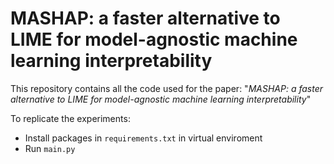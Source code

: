 # MASHAP: a faster alternative to LIME for model-agnostic machine learning interpretability

This repository contains all the code used for the paper: "*MASHAP: a faster alternative to LIME for model-agnostic machine learning interpretability*"

To replicate the experiments:
* Install packages in `requirements.txt` in virtual enviroment
* Run `main.py`
